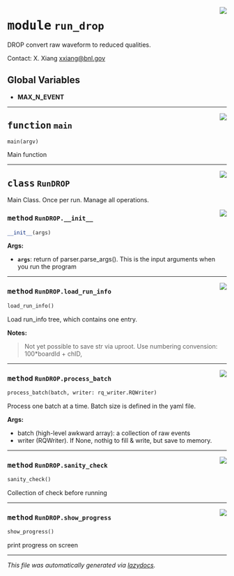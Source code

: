 <!-- markdownlint-disable -->

<a href="../src/run_drop.py#L0"><img align="right" style="float:right;" src="https://img.shields.io/badge/-source-cccccc?style=flat-square"></a>

# <kbd>module</kbd> `run_drop`
DROP convert raw waveform to reduced qualities. 

Contact: X. Xiang <xxiang@bnl.gov> 

**Global Variables**
---------------
- **MAX_N_EVENT**

---

<a href="../src/run_drop.py#L149"><img align="right" style="float:right;" src="https://img.shields.io/badge/-source-cccccc?style=flat-square"></a>

## <kbd>function</kbd> `main`

```python
main(argv)
```

Main function 


---

<a href="../src/run_drop.py#L22"><img align="right" style="float:right;" src="https://img.shields.io/badge/-source-cccccc?style=flat-square"></a>

## <kbd>class</kbd> `RunDROP`
Main Class. Once per run. Manage all operations. 

<a href="../src/run_drop.py#L26"><img align="right" style="float:right;" src="https://img.shields.io/badge/-source-cccccc?style=flat-square"></a>

### <kbd>method</kbd> `RunDROP.__init__`

```python
__init__(args)
```



**Args:**
 
 - <b>`args`</b>:  return of parser.parse_args(). This is the input arguments  when you run the program 




---

<a href="../src/run_drop.py#L60"><img align="right" style="float:right;" src="https://img.shields.io/badge/-source-cccccc?style=flat-square"></a>

### <kbd>method</kbd> `RunDROP.load_run_info`

```python
load_run_info()
```

Load run_info tree, which contains one entry. 



**Notes:**

> Not yet possible to save str via uproot. Use numbering convension: 100*boardId + chID, 

---

<a href="../src/run_drop.py#L79"><img align="right" style="float:right;" src="https://img.shields.io/badge/-source-cccccc?style=flat-square"></a>

### <kbd>method</kbd> `RunDROP.process_batch`

```python
process_batch(batch, writer: rq_writer.RQWriter)
```

Process one batch at a time. Batch size is defined in the yaml file. 



**Args:**
 
- batch (high-level awkward array): a collection of raw events 
- writer (RQWriter). If None, nothig to fill & write, but save to memory. 

---

<a href="../src/run_drop.py#L47"><img align="right" style="float:right;" src="https://img.shields.io/badge/-source-cccccc?style=flat-square"></a>

### <kbd>method</kbd> `RunDROP.sanity_check`

```python
sanity_check()
```

Collection of check before running 

---

<a href="../src/run_drop.py#L137"><img align="right" style="float:right;" src="https://img.shields.io/badge/-source-cccccc?style=flat-square"></a>

### <kbd>method</kbd> `RunDROP.show_progress`

```python
show_progress()
```

print progress on screen 




---

_This file was automatically generated via [lazydocs](https://github.com/ml-tooling/lazydocs)._

